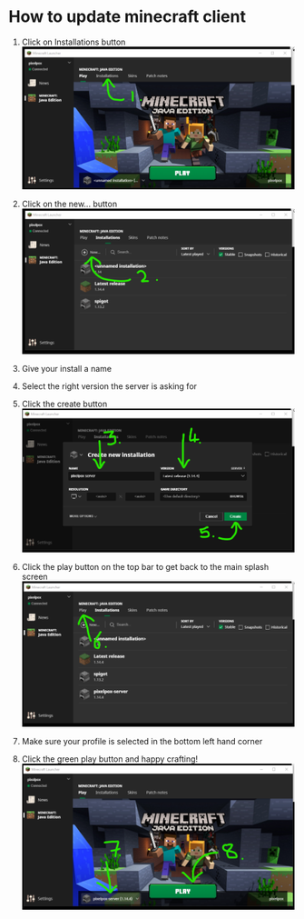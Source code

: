 # How to update minecraft client

1. Click on Installations button
![click installations](img\1.png)

2. Click on the new... button
![click new](img\2.png)

3. Give your install a name
4. Select the right version the server is asking for
5. Click the create button
![setup profile version to the same as the server](img\345.png)

6. Click the play button on the top bar to get back to the main splash screen
![click play on the top bar](img\6.png)

7. Make sure your profile is selected in the bottom left hand corner
8. Click the green play button and happy crafting!
![select new profile from the bottom and then play](img\78.png)
